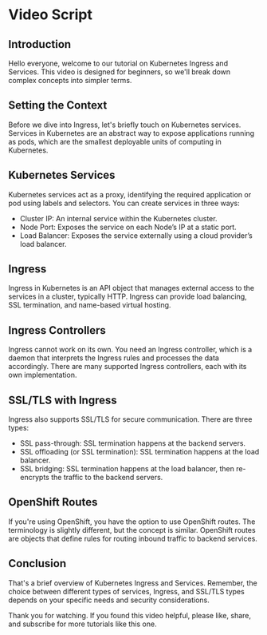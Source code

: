 # Video Script

## Introduction
Hello everyone, welcome to our tutorial on Kubernetes Ingress and Services. This video is designed for beginners, so we'll break down complex concepts into simpler terms.

## Setting the Context
Before we dive into Ingress, let's briefly touch on Kubernetes services. Services in Kubernetes are an abstract way to expose applications running as pods, which are the smallest deployable units of computing in Kubernetes.

## Kubernetes Services
Kubernetes services act as a proxy, identifying the required application or pod using labels and selectors. You can create services in three ways: 

- Cluster IP: An internal service within the Kubernetes cluster.
- Node Port: Exposes the service on each Node’s IP at a static port.
- Load Balancer: Exposes the service externally using a cloud provider’s load balancer.

## Ingress
Ingress in Kubernetes is an API object that manages external access to the services in a cluster, typically HTTP. Ingress can provide load balancing, SSL termination, and name-based virtual hosting.

## Ingress Controllers
Ingress cannot work on its own. You need an Ingress controller, which is a daemon that interprets the Ingress rules and processes the data accordingly. There are many supported Ingress controllers, each with its own implementation.

## SSL/TLS with Ingress
Ingress also supports SSL/TLS for secure communication. There are three types: 

- SSL pass-through: SSL termination happens at the backend servers.
- SSL offloading (or SSL termination): SSL termination happens at the load balancer.
- SSL bridging: SSL termination happens at the load balancer, then re-encrypts the traffic to the backend servers.

## OpenShift Routes
If you're using OpenShift, you have the option to use OpenShift routes. The terminology is slightly different, but the concept is similar. OpenShift routes are objects that define rules for routing inbound traffic to backend services.

## Conclusion
That's a brief overview of Kubernetes Ingress and Services. Remember, the choice between different types of services, Ingress, and SSL/TLS types depends on your specific needs and security considerations. 

Thank you for watching. If you found this video helpful, please like, share, and subscribe for more tutorials like this one.
